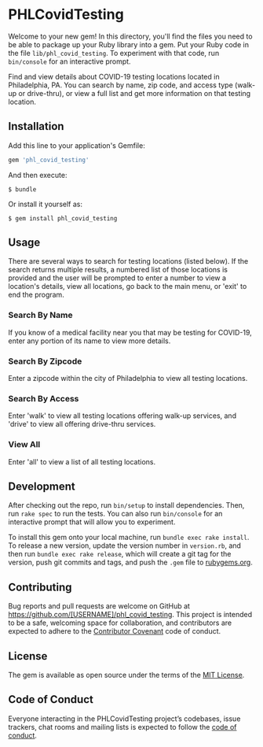 # PHLCovidTesting

Welcome to your new gem! In this directory, you'll find the files you need to be able to package up your Ruby library into a gem. Put your Ruby code in the file `lib/phl_covid_testing`. To experiment with that code, run `bin/console` for an interactive prompt.

Find and view details about COVID-19 testing locations located in Philadelphia, PA. You can search by name, zip code, and access type (walk-up or drive-thru), or view a full list and get more information on that testing location.

## Installation

Add this line to your application's Gemfile:

```ruby
gem 'phl_covid_testing'
```

And then execute:

    $ bundle

Or install it yourself as:

    $ gem install phl_covid_testing

## Usage

There are several ways to search for testing locations (listed below). If the search returns multiple results, a numbered list of those locations is provided and the user will be prompted to enter a number to view a location's details, view all locations, go back to the main menu, or 'exit' to end the program.

### **Search By Name**


If you know of a medical facility near you that may be testing for COVID-19, enter any portion of its name to view more details.

### **Search By Zipcode**


Enter a zipcode within the city of Philadelphia to view all testing locations.

### **Search By Access**


Enter 'walk' to view all testing locations offering walk-up services, and 'drive' to view all offering drive-thru services. 

### **View All**


Enter 'all' to view a list of all testing locations. 

## Development

After checking out the repo, run `bin/setup` to install dependencies. Then, run `rake spec` to run the tests. You can also run `bin/console` for an interactive prompt that will allow you to experiment.

To install this gem onto your local machine, run `bundle exec rake install`. To release a new version, update the version number in `version.rb`, and then run `bundle exec rake release`, which will create a git tag for the version, push git commits and tags, and push the `.gem` file to [rubygems.org](https://rubygems.org).

## Contributing

Bug reports and pull requests are welcome on GitHub at https://github.com/[USERNAME]/phl_covid_testing. This project is intended to be a safe, welcoming space for collaboration, and contributors are expected to adhere to the [Contributor Covenant](http://contributor-covenant.org) code of conduct.

## License

The gem is available as open source under the terms of the [MIT License](https://opensource.org/licenses/MIT).

## Code of Conduct

Everyone interacting in the PHLCovidTesting project’s codebases, issue trackers, chat rooms and mailing lists is expected to follow the [code of conduct](https://github.com/[USERNAME]/phl_covid_testing/blob/master/CODE_OF_CONDUCT.md).
